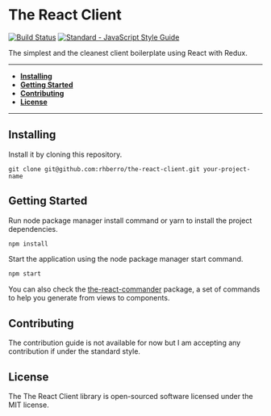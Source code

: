 # The React Client

[![Build Status](https://travis-ci.org/rhberro/the-react-client.svg?branch=master)](https://travis-ci.org/rhberro/the-react-client)
[![Standard - JavaScript Style Guide](https://img.shields.io/badge/code%20style-standard-brightgreen.svg)](http://standardjs.com/)

The simplest and the cleanest client boilerplate using React with Redux.

---

- [**Installing**](#installing)
- [**Getting Started**](#getting-started)
- [**Contributing**](#contributing)
- [**License**](#license)

---

## Installing

Install it by cloning this repository.

```
git clone git@github.com:rhberro/the-react-client.git your-project-name
```

## Getting Started

Run node package manager install command or yarn to install the project dependencies.

```js
npm install
```

Start the application using the node package manager start command.

```js
npm start
```
You can also check the [the-react-commander](https://github.com/rhberro/the-react-commander) package, a set of commands to help you generate from views to components.

## Contributing

The contribution guide is not available for now but I am accepting any contribution if under the standard style.

## License

The The React Client library is open-sourced software licensed under the MIT license.

